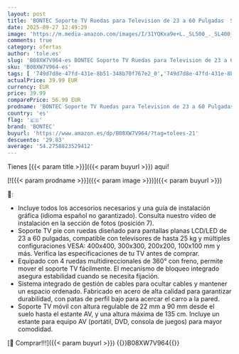 ```yaml
---
layout: post
title: 'BONTEC Soporte TV Ruedas para Television de 23 a 60 Pulgadas  Soporte TV Móvil con Estante para Portátil y Altura Ajustable  Carga Máx. 25 kg y VESA 400x400 mm'
date: 2025-09-27 12:49:29
image: 'https://m.media-amazon.com/images/I/31YQKxa9e+L._SL500_._SL400_.jpg'
comments: true
category: ofertas
author: 'tole.es'
slug: 'B08XW7V964-es BONTEC Soporte TV Ruedas para Television de 23 a 60...'
sku: 'B08XW7V964-es'
tags: [ '749d7d8e-47fd-431e-8b51-348b70f767e2_0','749d7d8e-47fd-431e-8b51-348b70f767e2_8501','Accesorios para TV, vídeo y home cinema','Arborist Merchandising Root','CML-Tech','Electrónica','Self Service','Soportes de pie para TV','Soportes para TV','Special Features Stores','TV, vídeo y home cinema','Tech all','bontec','television','🇪🇸', ]
actualPrice: 39.99 EUR
currency: EUR
price: 39.99
comparePrice: 56.99 EUR
prodname: 'BONTEC Soporte TV Ruedas para Television de 23 a 60 Pulgadas  Soporte TV Móvil con Estante para Portátil y Altura Ajustable  Carga Máx. 25 kg y VESA 400x400 mm'
country: 'es'
flag: '🇪🇸'
brand: 'BONTEC'
buyurl: 'https://www.amazon.es/dp/B08XW7V964/?tag=tolees-21'
descuento: '29.83'
average: '54.2758823529412'
---
```


Tienes [{{< param title >}}]({{< param buyurl >}}) aqui!

[![{{< param prodname >}}]({{< param image >}})]({{< param buyurl >}})

🔎:

- Incluye todos los accesorios necesarios y una guía de instalación gráfica (idioma español no garantizado). Consulta nuestro vídeo de instalación en la sección de fotos (posición 7).
- Soporte TV pie con ruedas diseñado para pantallas planas LCD/LED de 23 a 60 pulgadas, compatible con televisores de hasta 25 kg y múltiples configuraciones VESA: 400x400, 300x300, 200x200, 100x100 mm y más. Verifica las especificaciones de tu TV antes de comprar.
- Equipado con 4 ruedas multidireccionales de 360° con freno, permite mover el soporte TV fácilmente. El mecanismo de bloqueo integrado asegura estabilidad cuando se necesita fijación.
- Sistema integrado de gestión de cables para ocultar cables y mantener un espacio ordenado. Fabricado en acero de alta calidad para garantizar durabilidad, con patas de perfil bajo para acercar el carro a la pared.
- Soporte TV móvil con altura regulable de 22 mm a 90 mm desde el suelo hasta el estante AV, y una altura máxima de 135 cm. Incluye un estante para equipo AV (portátil, DVD, consola de juegos) para mayor comodidad.

[🛒 Comprar!!!]({{< param buyurl >}})
{{<world>}}B08XW7V964{{</world>}}
